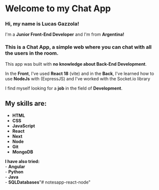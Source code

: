 # Welcome to my Chat App

### Hi, my name is Lucas Gazzola!

<p>I'm a <b>Junior Front-End Developer</b> and I'm from <b>Argentina!</b></p>

### This is a Chat App, a simple web where you can chat with all the users in the room.

<p>This app was built with <b>no knowledge about Back-End Development</b>.

 In the <b>Front</b>, I've used <b>React 18</b> (vite) and in the <b>Back</b>, I've learned how to use <b>NodeJs</b> with (ExpressJS) and I've worked with the Socket.io library</p>

<p>I find myself looking for a <b>job</b> in the field of <b>Development</b>.</p>

## My skills are:
 - <b>HTML</b><br>
 - <b>CSS</b><br>
 - <b>JavaScript</b><br>
 - <b>React</b><br>
 - <b>Next</b><br>
 - <b>Node</b><br>
 - <b>Git</b><br>
 - <b>MongoDB</b><br>

 <p><b>I have also tried:</b><br>
- <b>Angular</b><br>
- <b>Python</b><br>
- <b>Java</b><br>
- <b>SQLDatabases</b>"# notesapp-react-node" 
